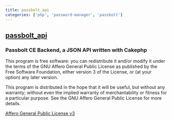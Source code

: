```yaml
---
title: passbolt_api
categories: ['php', 'password-manager', 'passbolt']
---
```

## [passbolt_api](https://github.com/passbolt/passbolt_api)

### Passbolt CE Backend, a JSON API written with Cakephp


This program is free software: you can redistribute it and/or modify
it under the terms of the GNU Affero General Public License as
published by the Free Software Foundation, either version 3 of the
License, or (at your option) any later version.

This program is distributed in the hope that it will be useful,
but without any warranty; without even the implied warranty of
merchantability or fitness for a particular purpose.  See the
GNU Affero General Public License for more details.

[Affero General Public License v3](http://www.gnu.org/licenses/agpl-3.0.html)
